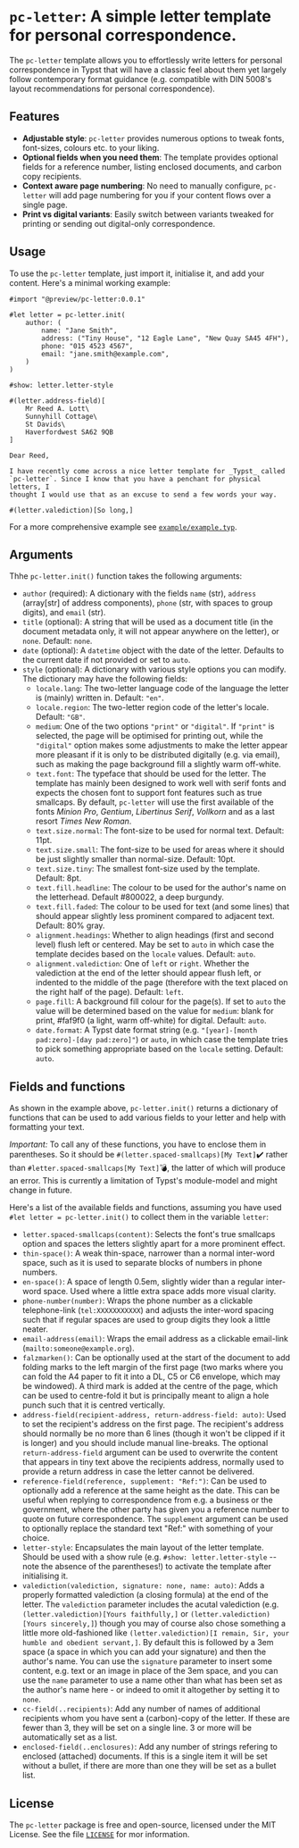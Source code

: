 `pc-letter`: A simple letter template for personal correspondence.
==================================================================

The `pc-letter` template allows you to effortlessly write letters for personal
correspondence in Typst that will have a classic feel about them yet largely
follow contemporary format guidance (e.g. compatible with DIN 5008's layout
recommendations for personal correspondence).

Features
--------

- **Adjustable style**: `pc-letter` provides numerous options to tweak fonts,
  font-sizes, colours etc. to your liking.
- **Optional fields when you need them**: The template provides optional fields
  for a reference number, listing enclosed documents, and carbon copy
  recipients.
- **Context aware page numbering**: No need to manually configure, `pc-letter`
  will add page numbering for you if your content flows over a single page.
- **Print vs digital variants**: Easily switch between variants tweaked for
  printing or sending out digital-only correspondence.

Usage
-----

To use the `pc-letter` template, just import it, initialise it, and add your
content. Here's a minimal working example:

```typst
#import "@preview/pc-letter:0.0.1"

#let letter = pc-letter.init(
    author: (
        name: "Jane Smith",
        address: ("Tiny House", "12 Eagle Lane", "New Quay SA45 4FH"),
        phone: "015 4523 4567",
        email: "jane.smith@example.com",
    )
)

#show: letter.letter-style

#(letter.address-field)[
    Mr Reed A. Lott\
    Sunnyhill Cottage\
    St Davids\
    Haverfordwest SA62 9QB
]

Dear Reed,

I have recently come across a nice letter template for _Typst_ called
`pc-letter`. Since I know that you have a penchant for physical letters, I
thought I would use that as an excuse to send a few words your way.

#(letter.valediction)[So long,]
```

For a more comprehensive example see
[`example/example.typ`](./example/example.typ).

Arguments
---------

Thhe `pc-letter.init()` function takes the following arguments:

- `author` (required): A dictionary with the fields `name` (str), `address`
  (array[str] of address components), `phone` (str, with spaces to group
  digits), and `email` (str).
- `title` (optional): A string that will be used as a document title (in the
  document metadata only, it will not appear anywhere on the letter), or `none`.
  Default: `none`.
- `date` (optional): A `datetime` object with the date of the letter. Defaults
  to the current date if not provided or set to `auto`.
- `style` (optional): A dictionary with various style options you can modify.
  The dictionary may have the following fields:
  - `locale.lang`: The two-letter language code of the language the letter is
    (mainly) written in. Default: `"en"`.
  - `locale.region`: The two-letter region code of the letter's locale.
    Default: `"GB"`.
  - `medium`: One of the two options `"print"` or `"digital"`. If `"print"` is
    selected, the page will be optimised for printing out, while the `"digital"`
    option makes some adjustments to make the letter appear more pleasant if it
    is only to be distributed digitally (e.g. via email), such as making the
    page background fill a slightly warm off-white.
  - `text.font`: The typeface that should be used for the letter. The template
    has mainly been designed to work well with serif fonts and expects the
    chosen font to support font features such as true smallcaps. By default,
    `pc-letter` will use the first available of the fonts
    *Minion Pro*, *Gentium*, *Libertinus Serif*, *Vollkorn* and as a last resort
    *Times New Roman*.
  - `text.size.normal`: The font-size to be used for normal text. Default: 11pt.
  - `text.size.small`: The font-size to be used for areas where it should be
    just slightly smaller than normal-size. Default: 10pt.
  - `text.size.tiny`: The smallest font-size used by the template. Default: 8pt.
  - `text.fill.headline`: The colour to be used for the author's name on the
    letterhead. Default #800022, a deep burgundy.
  - `text.fill.faded`: The colour to be used for text (and some lines) that
    should appear slightly less prominent compared to adjacent text. Default:
    80% gray.
  - `alignment.headings`: Whether to align headings (first and second level)
    flush left or centered. May be set to `auto` in which case the template
    decides based on the `locale` values. Default: `auto`.
  - `alignment.valediction`: One of `left` or `right`. Whether the valediction
    at the end of the letter should appear flush left, or indented to the
    middle of the page (therefore with the text placed on the right half of
    the page). Default: `left`.
  - `page.fill`: A background fill colour for the page(s). If set to `auto`
    the value will be determined based on the value for `medium`: blank for
    print, #faf9f0 (a light, warm off-white) for digital. Default: `auto`.
  - `date.format`: A Typst date format string (e.g.
    `"[year]-[month pad:zero]-[day pad:zero]"`) or `auto`, in which case the
    template tries to pick something appropriate based on the `locale` setting.
    Default: `auto`.

Fields and functions
--------------------

As shown in the example above, `pc-letter.init()` returns a dictionary of
functions that can be used to add various fields to your letter and help with
formatting your text.

*Important:* To call any of these functions, you have to enclose them in
parentheses. So it should be
`#(letter.spaced-smallcaps)[My Text]`:heavy_check_mark: rather than
`#letter.spaced-smallcaps[My Text]`:bomb:, the latter of which will produce an
error. This is currently a limitation of Typst's module-model and might change
in future.

Here's a list of the available fields and functions, assuming you have used
`#let letter = pc-letter.init()` to collect them in the variable `letter`:

- `letter.spaced-smallcaps(content)`: Selects the font's true smallcaps option
  and spaces the letters slightly apart for a more prominent effect.
- `thin-space()`: A weak thin-space, narrower than a normal inter-word space,
  such as it is used to separate blocks of numbers in phone numbers.
- `en-space()`: A space of length 0.5em, slightly wider than a regular
  inter-word space. Used where a little extra space adds more visual clarity.
- `phone-number(number)`: Wraps the phone number as a clickable telephone-link
  (`tel:XXXXXXXXXXX`) and adjusts the inter-word spacing such that if regular
  spaces are used to group digits they look a little neater.
- `email-address(email)`: Wraps the email address as a clickable email-link
  (`mailto:someone@example.org`).
- `falzmarken()`: Can be optionally used at the start of the document to add
  folding marks to the left margin of the first page (two marks where you can
  fold the A4 paper to fit it into a DL, C5 or C6 envelope, which may be
  windowed). A third mark is added at the centre of the page, which can be used
  to centre-fold it but is principally meant to align a hole punch such that it
  is centred vertically.
- `address-field(recipient-address, return-address-field: auto)`: Used to set
  the recipient's address on the first page. The recipient's address should
  normally be no more than 6 lines (though it won't be clipped if it is longer)
  and you should include manual line-breaks. The optional `return-address-field`
  argument can be used to overwrite the content that appears in tiny text above
  the recipients address, normally used to provide a return address in case the
  letter cannot be delivered.
- `reference-field(reference, supplement: "Ref:")`: Can be used to optionally
  add a reference at the same height as the date. This can be useful when
  replying to correspondence from e.g. a business or the government, where the
  other party has given you a reference number to quote on future
  correspondence. The `supplement` argument can be used to optionally replace
  the standard text "Ref:" with something of your choice.
- `letter-style`: Encapsulates the main layout of the letter template. Should
  be used with a show rule (e.g. `#show: letter.letter-style` -- note the
  absence of the parentheses!) to activate the template after initialising it.
- `valediction(valediction, signature: none, name: auto)`: Adds a properly
  formatted valediction (a closing formula) at the end of the letter. The
  `valediction` parameter includes the acutal valediction (e.g.
  `(letter.valediction)[Yours faithfully,]` or
  `(letter.valediction)[Yours sincerely,]`) though you may of course also chose
  something a little more old-fashioned like
  `(letter.valediction)[I remain, Sir, your humble and obedient servant,]`. By
  default this is followed by a 3em space (a space in which you can add your
  signature) and then the author's name. You can use the `signature` parameter
  to insert some content, e.g. text or an image in place of the 3em space, and
  you can use the `name` parameter to use a name other than what has been set
  as the author's name here - or indeed to omit it altogether by setting it to
  `none`.
- `cc-field(..recipients)`: Add any number of names of additional recipients
  whom you have sent a (carbon)-copy of the letter. If these are fewer than 3,
  they will be set on a single line. 3 or more will be automatically set as a
  list.
- `enclosed-field(..enclosures)`: Add any number of strings refering to enclosed
  (attached) documents. If this is a single item it will be set without a
  bullet, if there are more than one they will be set as a bullet list.

License
-------

The `pc-letter` package is free and open-source, licensed under the MIT License.
See the file [`LICENSE`](./LICENSE) for mor information.
